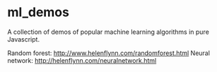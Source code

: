 # ml_demos
A collection of demos of popular machine learning algorithms in pure Javascript.

Random forest: http://www.helenflynn.com/randomforest.html
Neural network: http://helenflynn.com/neuralnetwork.html
